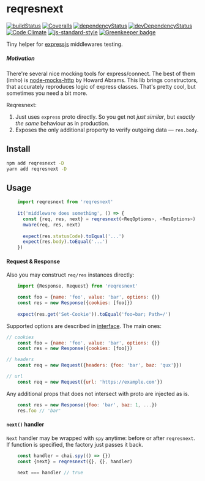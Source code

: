 # reqresnext

[![buildStatus](https://img.shields.io/travis/antongolub/reqresnext.svg?maxAge=60000&branch=master)](https://travis-ci.org/antongolub/reqresnext)
[![Coveralls](https://img.shields.io/coveralls/antongolub/reqresnext.svg?maxAge=60000)](https://coveralls.io/github/antongolub/reqresnext)
[![dependencyStatus](https://img.shields.io/david/antongolub/reqresnext.svg?maxAge=60000)](https://david-dm.org/antongolub/reqresnext)
[![devDependencyStatus](https://img.shields.io/david/dev/antongolub/reqresnext.svg?maxAge=60000)](https://david-dm.org/antongolub/reqresnext)
[![Code Climate](https://codeclimate.com/github/codeclimate/codeclimate/badges/gpa.svg)](https://codeclimate.com/github/antongolub/reqresnext)
[![js-standard-style](https://img.shields.io/badge/code%20style-standard-brightgreen.svg)](http://standardjs.com)
[![Greenkeeper badge](https://badges.greenkeeper.io/antongolub/reqresnext.svg)](https://greenkeeper.io/)

Tiny helper for [expressjs](https://expressjs.com/) middlewares testing.

##### Motivation
There're several nice mocking tools for express/connect.
The best of them (imho) is [node-mocks-http](https://github.com/howardabrams/node-mocks-http) by Howard Abrams.
This lib brings constructors, that accurately reproduces logic of express classes. That's pretty cool, but sometimes you need a bit more.

Reqresnext:
1. Just uses `express` proto directly. So you get not _just similar_, but _exactly the same_ behaviour as in production.
2. Exposes the only additional property to verify outgoing data — `res.body`.

## Install
```bash
npm add reqresnext -D
yarn add reqresnext -D
```

## Usage
```javascript
    import reqresnext from 'reqresnext'
 
    it('middleware does something', () => {
      const {req, res, next} = reqresnext(<ReqOptions>, <ResOptions>)
      mware(req, res, next)
 
      expect(res.statusCode).toEqual('...')
      expect(res.body).toEqual('...')
    })
```
#### Request & Response
Also you may construct `req/res` instances directly:
```javascript
    import {Response, Request} from 'reqresnext'

    const foo = {name: 'foo', value: 'bar', options: {}}
    const res = new Response({cookies: [foo]})
    
    expect(res.get('Set-Cookie')).toEqual('foo=bar; Path=/')
```
Supported options are described in [interface](./src/interface.js). The main ones:
```javascript
// cookies
    const foo = {name: 'foo', value: 'bar', options: {}}
    const res = new Response({cookies: [foo]})

// headers
    const req = new Request({headers: {foo: 'bar', baz: 'qux'}})

// url
    const req = new Request({url: 'https://example.com'})
```

Any additional props that does not intersect with proto are injected as is.
```javascript
    const res = new Response({foo: 'bar', baz: 1, ...})
    res.foo // 'bar'
```

#### `next()` handler 
`Next` handler may be wrapped with `spy` anytime: before or after `reqresnext`. If function is specified, the factory just passes it back.
```javascript
    const handler = chai.spy(() => {})
    const {next} = reqresnext({}, {}, handler)
    
    next === handler // true  
```
